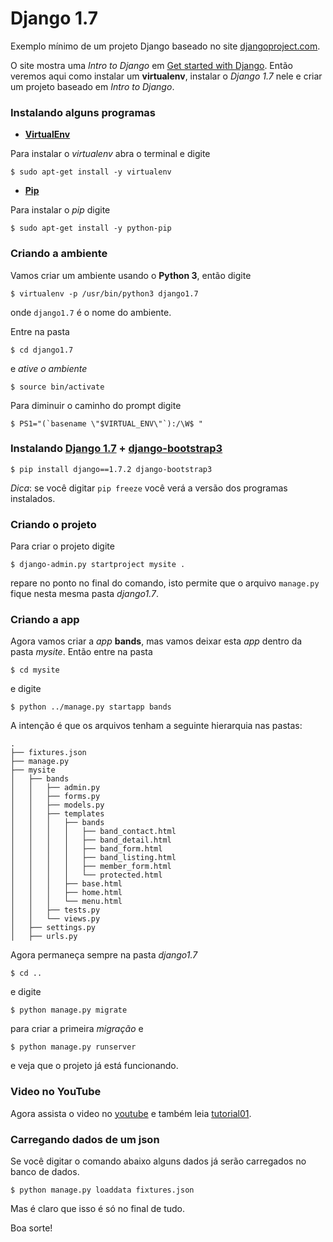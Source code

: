 Django 1.7
==========

Exemplo mínimo de um projeto Django baseado no site [djangoproject.com][0].

O site mostra uma *Intro to Django* em [Get started with Django][1]. Então veremos aqui como instalar um **virtualenv**, instalar o *Django 1.7* nele e criar um projeto baseado em *Intro to Django*.

### Instalando alguns programas

* **[VirtualEnv][2]**
 
Para instalar o *virtualenv* abra o terminal e digite

	$ sudo apt-get install -y virtualenv

* **[Pip][3]**
 
Para instalar o *pip* digite

	$ sudo apt-get install -y python-pip

### Criando a ambiente

Vamos criar um ambiente usando o **Python 3**, então digite

	$ virtualenv -p /usr/bin/python3 django1.7

onde ``django1.7`` é o nome do ambiente.

Entre na pasta

	$ cd django1.7

e *ative o ambiente*

	$ source bin/activate

Para diminuir o caminho do prompt digite
	
	$ PS1="(`basename \"$VIRTUAL_ENV\"`):/\W$ "

### Instalando [Django 1.7][0] + [django-bootstrap3][4]

	$ pip install django==1.7.2 django-bootstrap3

*Dica*: se você digitar ``pip freeze`` você verá a versão dos programas instalados.

### Criando o projeto

Para criar o projeto digite

	$ django-admin.py startproject mysite .

repare no ponto no final do comando, isto permite que o arquivo ``manage.py`` fique nesta mesma pasta *django1.7*.

### Criando a app

Agora vamos criar a *app* **bands**, mas vamos deixar esta *app* dentro da pasta *mysite*. Então entre na pasta

	$ cd mysite

e digite

	$ python ../manage.py startapp bands

A intenção é que os arquivos tenham a seguinte hierarquia nas pastas:

	.
	├── fixtures.json
	├── manage.py
	├── mysite
	│   ├── bands
	│   │   ├── admin.py
	│   │   ├── forms.py
	│   │   ├── models.py
	│   │   ├── templates
	│   │   │   ├── bands
	│   │   │   │   ├── band_contact.html
	│   │   │   │   ├── band_detail.html
	│   │   │   │   ├── band_form.html
	│   │   │   │   ├── band_listing.html
	│   │   │   │   ├── member_form.html
	│   │   │   │   └── protected.html
	│   │   │   ├── base.html
	│   │   │   ├── home.html
	│   │   │   └── menu.html
	│   │   ├── tests.py
	│   │   └── views.py
	│   ├── settings.py
	│   ├── urls.py


Agora permaneça sempre na pasta *django1.7*

	$ cd ..

e digite

	$ python manage.py migrate

para criar a primeira *migração* e

	$ python manage.py runserver

e veja que o projeto já está funcionando.

### Video no YouTube

Agora assista o video no [youtube][6] e também leia [tutorial01][5].

### Carregando dados de um **json**

Se você digitar o comando abaixo alguns dados já serão carregados no banco de dados.

	$ python manage.py loaddata fixtures.json

Mas é claro que isso é só no final de tudo.

Boa sorte!

[0]: https://www.djangoproject.com/
[1]: https://www.djangoproject.com/start/
[2]: https://virtualenv.pypa.io/en/latest/
[3]: http://pip.readthedocs.org/en/latest/
[4]: http://django-bootstrap3.readthedocs.org/en/latest/
[5]: https://docs.djangoproject.com/en/1.7/intro/tutorial01/
[6]: https://www.youtube.com/watch?v=OayIF9Pz7rE